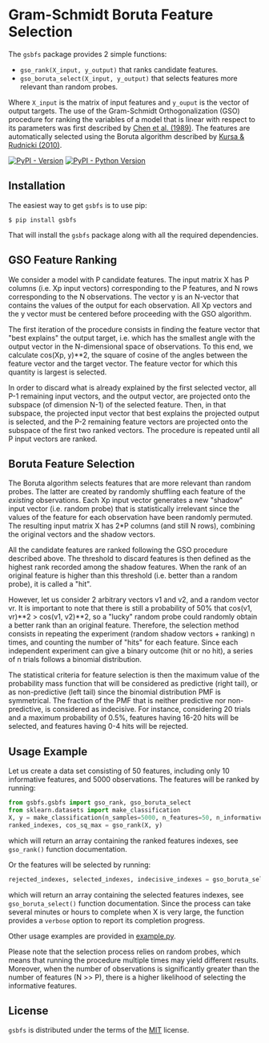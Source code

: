 # Gram-Schmidt Boruta Feature Selection

The `gsbfs` package provides 2 simple functions:

- `gso_rank(X_input, y_output)` that ranks candidate features.
- `gso_boruta_select(X_input, y_output)` that selects features more relevant than random probes.

Where `X_input` is the matrix of input features and `y_ouput` is the vector of output targets.
The use of the Gram-Schmidt Orthogonalization (GSO) procedure for ranking the variables of a model
that is linear with respect to its parameters was first described by
[Chen et al. (1989)](https://www.tandfonline.com/doi/abs/10.1080/00207178908953472).
The features are automatically selected using the Boruta algorithm described by
[Kursa & Rudnicki (2010)](https://www.jstatsoft.org/article/view/v036i11).

[![PyPI - Version](https://img.shields.io/pypi/v/gsbfs.svg)](https://pypi.org/project/gsbfs)
[![PyPI - Python Version](https://img.shields.io/pypi/pyversions/gsbfs.svg)](https://pypi.org/project/gsbfs)

## Installation

The easiest way to get `gsbfs` is to use pip:
```console
$ pip install gsbfs
```
That will install the `gsbfs` package along with all the required dependencies.

## GSO Feature Ranking

We consider a model with P candidate features. The input matrix X has P columns (i.e. Xp input vectors)
corresponding to the P features, and N rows corresponding to the N observations. 
The vector y is an N-vector that contains the values of the output for each observation.
All Xp vectors and the y vector must be centered before proceeding with the GSO algorithm.

The first iteration of the procedure consists in finding the feature vector that "best explains" the output target,
i.e. which has the smallest angle with the output vector in the N-dimensional space of observations.
To this end, we calculate cos(Xp, y)**2, the square of cosine of the angles between the feature vector and
the target vector. The feature vector for which this quantity is largest is selected.

In order to discard what is already explained by the first selected vector, all P-1 remaining input vectors,
and the output vector, are projected onto the subspace (of dimension N-1) of the selected feature.
Then, in that subspace, the projected input vector that best explains the projected  output is selected,
and the P-2 remaining feature vectors are projected onto the subspace  of the first two ranked vectors.
The procedure is repeated until all P input vectors are ranked.

## Boruta Feature Selection

The Boruta algorithm selects features that are more relevant than random probes. The latter are created by
randomly shuffling each feature of the *existing* observations. Each Xp input vector generates a new "shadow"
input vector (i.e. random probe) that is statistically irrelevant since the values of the feature for each
observation have been randomly permuted. The resulting input matrix X has 2*P columns (and still N rows),
combining the original vectors and the shadow vectors.

All the candidate features are ranked following the GSO procedure described above.
The threshold to discard features is then defined as the highest rank recorded among the shadow features.
When the rank of an original feature is higher than this threshold (i.e. better than a random probe),
it is called a "hit".

However, let us consider 2 arbitrary vectors v1 and v2, and a random vector vr.
It is important to note that there is still a probability of 50% that cos(v1, vr)**2 > cos(v1, v2)**2,
so a "lucky" random probe could randomly obtain a better rank than an original feature.
Therefore, the selection method consists in repeating the experiment (random shadow vectors + ranking) n times,
and counting the number of "hits" for each feature. Since each independent experiment can give a
binary outcome (hit or no hit), a series of n trials follows a binomial distribution.

The statistical criteria for feature selection is then the maximum value of the probability mass function
that will be considered as predictive (right tail), or as non-predictive (left tail) since the binomial
distribution PMF is symmetrical. The fraction of the PMF that is neither predictive nor non-predictive,
is considered as indecisive. For instance, considering 20 trials and a maximum probability of 0.5%,
features having 16-20 hits will be selected, and features having 0-4 hits will be rejected.

## Usage Example

Let us create a data set consisting of 50 features, including only 10 informative features,
and 5000 observations. The features will be ranked by running:

```python
from gsbfs.gsbfs import gso_rank, gso_boruta_select
from sklearn.datasets import make_classification
X, y = make_classification(n_samples=5000, n_features=50, n_informative=10, shuffle=False)
ranked_indexes, cos_sq_max = gso_rank(X, y)
```

which will return an array containing the ranked features indexes, see `gso_rank()` function documentation.

Or the features will be selected by running:

```python
rejected_indexes, selected_indexes, indecisive_indexes = gso_boruta_select(X, y)
```
which will return an array containing the selected features indexes, see `gso_boruta_select()` function
documentation. Since the process can take several minutes or hours to complete when X is very large,
the function provides a `verbose` option to report its completion progress.

Other usage examples are provided in [example.py](example.py).

Please note that the selection process relies on random probes, which means that running the procedure multiple
times may yield different results. Moreover, when the number of observations is significantly  greater than the
number of features (N >> P), there is a higher likelihood of selecting the informative features.

## License

`gsbfs` is distributed under the terms of the [MIT](https://spdx.org/licenses/MIT.html) license.
